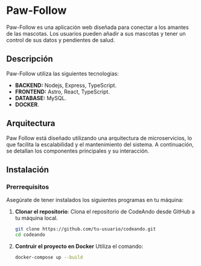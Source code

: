 # Paw-Follow

Paw-Follow es una aplicación web diseñada para conectar a los amantes de las mascotas. Los usuarios pueden añadir a sus mascotas y tener un control de sus datos y pendientes de salud.

## Descripción

Paw-Follow utiliza las siguientes tecnologias:
- **BACKEND:** Nodejs, Express, TypeScript.
- **FRONTEND:** Astro, React, TypeScript.
- **DATABASE:** MySQL.
- **DOCKER**.

## Arquitectura

Paw Follow está diseñado utilizando una arquitectura de microservicios, lo que facilita la escalabilidad y el mantenimiento del sistema. A continuación, se detallan los componentes principales y su interacción.

## Instalación

### Prerrequisitos

Asegúrate de tener instalados los siguientes programas en tu máquina:


1. **Clonar el repositorio**:
   Clona el repositorio de CodeAndo desde GitHub a tu máquina local.

   ```sh
   git clone https://github.com/tu-usuario/codeando.git
   cd codeando
2. **Contruir el proyecto en Docker**
    Utiliza el comando: 
    ```sh
    docker-compose up --build
